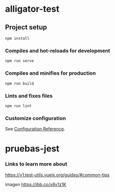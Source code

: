 # alligator-test

## Project setup
```
npm install
```

### Compiles and hot-reloads for development
```
npm run serve
```

### Compiles and minifies for production
```
npm run build
```

### Lints and fixes files
```
npm run lint
```

### Customize configuration
See [Configuration Reference](https://cli.vuejs.org/config/).
# pruebas-jest

### Links to learn more about

https://v1.test-utils.vuejs.org/guides/#common-tips

imagen https://ibb.co/x6v1z1K

